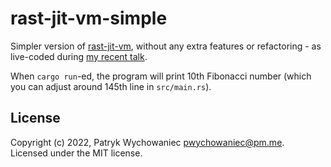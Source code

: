 # rast-jit-vm-simple

Simpler version of [rast-jit-vm](https://github.com/Patryk27/rast-jit-vm),
without any extra features or refactoring - as live-coded during
[my recent talk](https://www.youtube.com/watch?v=ryrOZS-CLyo).

When `cargo run`-ed, the program will print 10th Fibonacci number (which you
can adjust around 145th line in `src/main.rs`).

## License

Copyright (c) 2022, Patryk Wychowaniec <pwychowaniec@pm.me>.    
Licensed under the MIT license.
